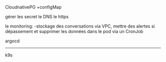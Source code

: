 CloudnativePG
+configMap

gérer les secret
le DNS
le https

le monitoring:
-stockage des conversations via VPC, mettre des alertes si dépassement et supprimer les données dans le pod via un CronJob

argocd


------

k9s